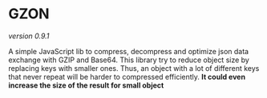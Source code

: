 # GZON
_version 0.9.1_
  
A simple JavaScript lib to compress, decompress and optimize json data exchange with GZIP and Base64. This library try to reduce object size by replacing keys with smaller ones. Thus, an object with a lot of different keys that never repeat will be harder to compressed efficiently. **It could even increase the size of the result for small object**